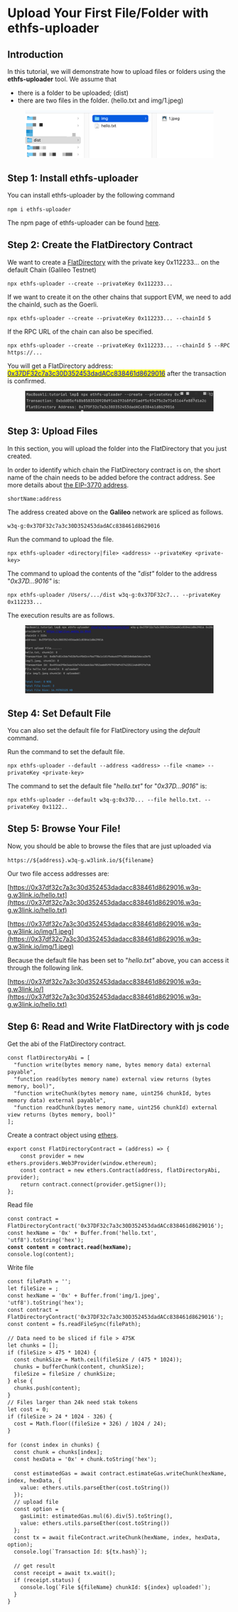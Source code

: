 # Upload Your First File/Folder with ethfs-uploader

## **Introduction**

In this tutorial, we will demonstrate how to upload files or folders using the **ethfs-uploader** tool. We assume that

* there is a folder to be uploaded; (dist)
* there are two files in the folder. (hello.txt and img/1.jpeg)

<figure><img src="../.gitbook/assets/image (17).png" alt=""><figcaption></figcaption></figure>

## Step 1: Install ethfs-uploader

You can install ethfs-uploader by the following command

`npm i ethfs-uploader`

The npm page of ethfs-uploader can be found [here](https://www.npmjs.com/package/ethfs-uploader).

## Step 2: Create the FlatDirectory Contract

We want to create a [FlatDirectory](https://docs.web3url.io/basics/flatdirectory) with the private key 0x112233... on the default Chain (Galileo Testnet)

```
npx ethfs-uploader --create --privateKey 0x112233...
```

If we want to create it on the other chains that support EVM, we need to add the chainId, such as the Goerli.

```
npx ethfs-uploader --create --privateKey 0x112233... --chainId 5
```

If the RPC URL of the chain can also be specified.

```
npx ethfs-uploader --create --privateKey 0x112233... --chainId 5 --RPC https://...
```

You will get a FlatDirectory address: [<mark style="color:blue;">0x37DF32c7a3c30D352453dadACc838461d8629016</mark>](https://explorer.galileo.web3q.io/address/0x37DF32c7a3c30D352453dadACc838461d8629016/transactions) after the transaction is confirmed.

<figure><img src="../.gitbook/assets/image (10).png" alt=""><figcaption></figcaption></figure>

## Step 3: Upload Files

In this section, you will upload the folder into the FlatDirectory that you just created.

In order to identify which chain the FlatDirectory contract is on, the short name of the chain needs to be added before the contract address. See more details about [the EIP-3770 address](https://eips.ethereum.org/EIPS/eip-3770).

```
shortName:address
```

The address created above on the **Galileo** network are spliced ​​as follows.

```
w3q-g:0x37DF32c7a3c30D352453dadACc838461d8629016
```

Run the command to upload the file.

```
npx ethfs-uploader <directory|file> <address> --privateKey <private-key>
```

The command to upload the contents of the "_dist"_ folder to the address "_0x37D...9016"_ is:

```
npx ethfs-uploader /Users/.../dist w3q-g:0x37DF32c7... --privateKey 0x112233...
```

The execution results are as follows.

<figure><img src="../.gitbook/assets/image (9).png" alt=""><figcaption></figcaption></figure>

## Step 4: Set Default File

You can also set the default file for FlatDirectory using the _default_ command.

Run the command to set the default file.

```
npx ethfs-uploader --default --address <address> --file <name> --privateKey <private-key>
```

The command to set the default file "_hello.txt"_ for "_0x37D...9016_" is:

```
npx ethfs-uploader --default w3q-g:0x37D... --file hello.txt. --privateKey 0x1122..
```

## Step 5: Browse Your File!

Now, you should be able to browse the files that are just uploaded via

`https://${address}.w3q-g.w3link.io/${filename}`

Our two file access addresses are:

[https://0x37df32c7a3c30d352453dadacc838461d8629016.w3q-g.w3link.io/hello.txt](https://0x37df32c7a3c30d352453dadacc838461d8629016.w3q-g.w3link.io/hello.txt)

[https://0x37df32c7a3c30d352453dadacc838461d8629016.w3q-g.w3link.io/img/1.jpeg](https://0x37df32c7a3c30d352453dadacc838461d8629016.w3q-g.w3link.io/img/1.jpeg)

Because the default file has been set to "_hello.txt"_ above, you can access it through the following link.

[https://0x37df32c7a3c30d352453dadacc838461d8629016.w3q-g.w3link.io/](https://0x37df32c7a3c30d352453dadacc838461d8629016.w3q-g.w3link.io/hello.txt)

## Step 6: Read and Write FlatDirectory with js code

Get the abi of the FlatDirectory contract.

```
const flatDirectoryAbi = [
  "function write(bytes memory name, bytes memory data) external payable",
  "function read(bytes memory name) external view returns (bytes memory, bool)",
  "function writeChunk(bytes memory name, uint256 chunkId, bytes memory data) external payable",
  "function readChunk(bytes memory name, uint256 chunkId) external view returns (bytes memory, bool)"
];
```

Create a contract object using [ethers](https://docs.ethers.org/v5/).

```
export const FlatDirectoryContract = (address) => {
    const provider = new ethers.providers.Web3Provider(window.ethereum);
    const contract = new ethers.Contract(address, flatDirectoryAbi, provider);
    return contract.connect(provider.getSigner());
};
```

Read file

<pre><code>const contract = FlatDirectoryContract('0x37DF32c7a3c30D352453dadACc838461d8629016');
const hexName = '0x' + Buffer.from('hello.txt', 'utf8').toString('hex');
<strong>const content = contract.read(hexName);
</strong>console.log(content);
</code></pre>

Write file

```
const filePath = '';
let fileSize = ;
const hexName = '0x' + Buffer.from('img/1.jpeg', 'utf8').toString('hex');
const contract = FlatDirectoryContract('0x37DF32c7a3c30D352453dadACc838461d8629016');
const content = fs.readFileSync(filePath);

// Data need to be sliced if file > 475K
let chunks = [];
if (fileSize > 475 * 1024) {
  const chunkSize = Math.ceil(fileSize / (475 * 1024));
  chunks = bufferChunk(content, chunkSize);
  fileSize = fileSize / chunkSize;
} else {
  chunks.push(content);
}
// Files larger than 24k need stak tokens
let cost = 0;
if (fileSize > 24 * 1024 - 326) {
  cost = Math.floor((fileSize + 326) / 1024 / 24);
}

for (const index in chunks) {
  const chunk = chunks[index];
  const hexData = '0x' + chunk.toString('hex');

  const estimatedGas = await contract.estimateGas.writeChunk(hexName, index, hexData, {
    value: ethers.utils.parseEther(cost.toString())
  });
  // upload file
  const option = {
    gasLimit: estimatedGas.mul(6).div(5).toString(),
    value: ethers.utils.parseEther(cost.toString())
  };
  const tx = await fileContract.writeChunk(hexName, index, hexData, option);
  console.log(`Transaction Id: ${tx.hash}`);
  
  // get result
  const receipt = await tx.wait();
  if (receipt.status) {
    console.log(`File ${fileName} chunkId: ${index} uploaded!`);
  }
}
```
